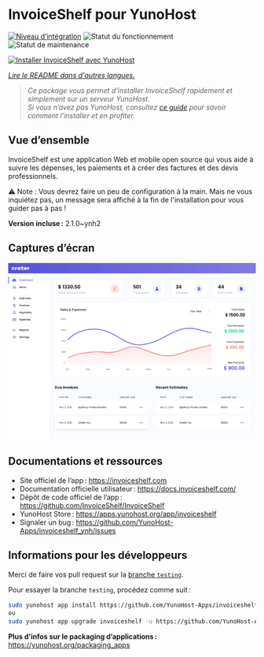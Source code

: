 <!--
Nota bene : ce README est automatiquement généré par <https://github.com/YunoHost/apps/tree/master/tools/readme_generator>
Il NE doit PAS être modifié à la main.
-->

# InvoiceShelf pour YunoHost

[![Niveau d’intégration](https://apps.yunohost.org/badge/integration/invoiceshelf)](https://ci-apps.yunohost.org/ci/apps/invoiceshelf/)
![Statut du fonctionnement](https://apps.yunohost.org/badge/state/invoiceshelf)
![Statut de maintenance](https://apps.yunohost.org/badge/maintained/invoiceshelf)

[![Installer InvoiceShelf avec YunoHost](https://install-app.yunohost.org/install-with-yunohost.svg)](https://install-app.yunohost.org/?app=invoiceshelf)

*[Lire le README dans d'autres langues.](./ALL_README.md)*

> *Ce package vous permet d’installer InvoiceShelf rapidement et simplement sur un serveur YunoHost.*  
> *Si vous n’avez pas YunoHost, consultez [ce guide](https://yunohost.org/install) pour savoir comment l’installer et en profiter.*

## Vue d’ensemble

InvoiceShelf est une application Web et mobile open source qui vous aide à suivre les dépenses, les paiements et à créer des factures et des devis professionnels.

⚠️ Note : Vous devrez faire un peu de configuration à la main. Mais ne vous inquiétez pas, un message sera affiché à la fin de l'installation pour vous guider pas à pas !


**Version incluse :** 2.1.0~ynh2

## Captures d’écran

![Capture d’écran de InvoiceShelf](./doc/screenshots/screenshot.png)

## Documentations et ressources

- Site officiel de l’app : <https://invoiceshelf.com>
- Documentation officielle utilisateur : <https://docs.invoiceshelf.com/>
- Dépôt de code officiel de l’app : <https://github.com/InvoiceShelf/InvoiceShelf>
- YunoHost Store : <https://apps.yunohost.org/app/invoiceshelf>
- Signaler un bug : <https://github.com/YunoHost-Apps/invoiceshelf_ynh/issues>

## Informations pour les développeurs

Merci de faire vos pull request sur la [branche `testing`](https://github.com/YunoHost-Apps/invoiceshelf_ynh/tree/testing).

Pour essayer la branche `testing`, procédez comme suit :

```bash
sudo yunohost app install https://github.com/YunoHost-Apps/invoiceshelf_ynh/tree/testing --debug
ou
sudo yunohost app upgrade invoiceshelf -u https://github.com/YunoHost-Apps/invoiceshelf_ynh/tree/testing --debug
```

**Plus d’infos sur le packaging d’applications :** <https://yunohost.org/packaging_apps>
